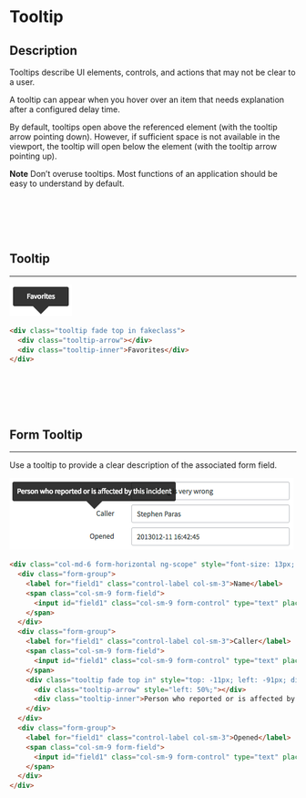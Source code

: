# Tooltip

## Description

Tooltips describe UI elements, controls, and actions that may not be clear to a user.

A tooltip can appear when you hover over an item that needs explanation after a configured delay time.

By default, tooltips open above the referenced element (with the tooltip arrow pointing down). However, if sufficient space is not available in the viewport, the tooltip will open below the element (with the tooltip arrow pointing up).

**Note** Don’t overuse tooltips. Most functions of an application should be easy to understand by default.

<p><br/><br/><br/><br/></p>

## Tooltip
---
![alt text](../images/tooltip.png "Tooltip")

```HTML
<div class="tooltip fade top in fakeclass">
  <div class="tooltip-arrow"></div>
  <div class="tooltip-inner">Favorites</div>
</div>
```

<p><br/><br/><br/><br/></p>

##  Form Tooltip
---
Use a tooltip to provide a clear description of the associated form field.

![alt text](../images/tooltip-form.png "Tooltip Form")

```HTML
<div class="col-md-6 form-horizontal ng-scope" style="font-size: 13px; margin-left: 90px;">
  <div class="form-group">
    <label for="field1" class="control-label col-sm-3">Name</label>
    <span class="col-sm-9 form-field">
      <input id="field1" class="col-sm-9 form-control" type="text" placeholder="Placeholder Text" name="field1" value="Something is very wrong">
    </span>
  </div>
  <div class="form-group">
    <label for="field1" class="control-label col-sm-3">Caller</label>
    <span class="col-sm-9 form-field">
      <input id="field1" class="col-sm-9 form-control" type="text" placeholder="Placeholder Text" name="field1" value="Stephen Paras">
    </span>
    <div class="tooltip fade top in" style="top: -11px; left: -91px; display: block;">
      <div class="tooltip-arrow" style="left: 50%;"></div>
      <div class="tooltip-inner">Person who reported or is affected by this incident</div>
    </div>
  </div>
  <div class="form-group">
    <label for="field1" class="control-label col-sm-3">Opened</label>
    <span class="col-sm-9 form-field">
      <input id="field1" class="col-sm-9 form-control" type="text" placeholder="Placeholder Text" name="field1" value="2013012-11 16:42:45">
    </span>
  </div>
</div>
```

<p><br/><br/><br/><br/><br/></p>
